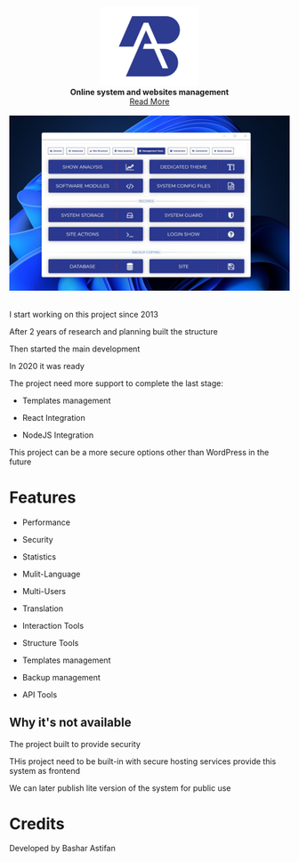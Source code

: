 <p align="center">
  <img src="assets/logo.png" width="176"><br>
  <b>Online system and websites management</b><br>
  <a href="https://astifan.online/?ct=nv3739">Read More</a>
  <br><br>
  <img src="assets/screen.jpg"><br><br>
</p>


I start working on this project since 2013

After 2 years of research and planning built the structure

Then started the main development

In 2020 it was ready

The project need more support to complete the last stage: 

- Templates management

- React Integration

- NodeJS Integration


This project can be a more secure options other than WordPress in the future


# Features

- Performance

- Security

- Statistics

- Mulit-Language

- Multi-Users

- Translation

- Interaction Tools

- Structure Tools

- Templates management

- Backup management

- API Tools



## Why it's not available

The project built to provide security

THis project need to be built-in with secure hosting services provide this system as frontend

We can later publish lite version of the system for public use



# Credits

Developed by Bashar Astifan